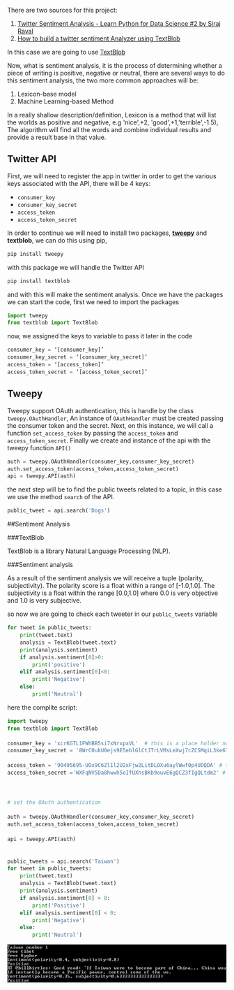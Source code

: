 There are two sources for this project:

1. [Twitter Sentiment Analysis - Learn Python for Data Science #2 by Siraj Raval](https://www.youtube.com/watch?v=T5pRlIbr6gg&list=PL2-dafEMk2A6QKz1mrk1uIGfHkC1zZ6UU)
2. [How to build a twitter sentiment Analyzer using TextBlob](https://medium.com/better-programming/how-to-build-a-twitter-sentiments-analyzer-in-python-using-textblob-948e1e8aae14)

In this case we are going to use [TextBlob](https://textblob.readthedocs.io/en/dev/) 

Now, what is sentiment analysis, it is the process of determining whether a piece of writing is positive, negative or neutral, there are several ways to do this sentiment analysis, the two more common approaches will be:

1. Lexicon-base model
2. Machine Learning-based Method

In a really shallow description/definition, Lexicon is a method that will list the worlds as positive and negative, e.g 'nice',+2, 'good',+1,'terrible',-1.5), The algorithm will find all the words and combine individual results and provide a result base in that value.

## Twitter API 

First, we will need to register the app in twitter in order to get the various keys associated with the API, there will be 4 keys:

* `consumer_key`
* `consumer_key_secret`
* `access_token`
* `access_token_secret`

In order to continue we will need to install two packages, [**tweepy**](https://www.tweepy.org/) and **textblob**, we can do this using pip, 

```python
pip install tweepy
```
with this package we will handle the Twitter API

```python
pip install textblob
```

and with this will make the sentiment analysis.
Once we have the packages we can start the code, first we need to import the packages

```python
import tweepy
from textblob import TextBlob
```

now, we assigned the keys to variable to pass it later in the code

```python
consumer_key = ‘[consumer_key]’
consumer_key_secret = ‘[consumer_key_secret]’
access_token = ‘[access_token]’
access_token_secret = ‘[access_token_secret]’
```

## Tweepy

Tweepy support OAuth authentication, this is handle by the class `tweepy.OAuthHandler`, An instance of `OAuthHandler` must be created passing the consumer token and the secret.
Next, on this instance, we will call a function `set_access_token` by passing the `access_token` and `access_token_secret`.
Finally we create and instance of the api with the tweepy function `API()`

```python
auth = tweepy.OAuthHandler(consumer_key,consumer_key_secret)
auth.set_access_token(access_token,access_token_secret)
api = tweepy.API(auth)
```
the next step will be to find the public tweets related to a topic, in this case we use the method `search` of the API.

```python 
public_tweet = api.search('Dogs')
```
##Sentiment Analysis 

###TextBlob

TextBlob is a library Natural Language Processing (NLP).

###Sentiment analysis

As a result of the sentiment analysis we will receive a tuple (polarity, subjectivity). The polarity score is a float within a range of [-1.0,1.0]. The subjectivity is a float within the range [0.0,1.0] where 0.0 is very objective and 1.0 is very subjective.

so now we are going to check each tweeter in our `public_tweets` variable

```python
for tweet in public_tweets:
	print(tweet.text)
	analysis = TextBlob(tweet.text)
	print(analysis.sentiment)
	if analysis.sentiment[0]>0:
		print('positive')
	elif analysis.sentiment[0]<0:
		print('Negative')
	else:
		print('Neutral')
```

here the complite script:

```python 
import tweepy
from textblob import TextBlob

consumer_key = 'xcrKGTL1FWhBB5si7xNrxpxVL'  # this is a place holder not the real key
consumer_key_secret = '8WrC0ukU0ejs9E5eblGlCtJTrLVMsLeXwj7cZCSMqiL3ke67SP' # this is a place holder not the real key

access_token = '90495695-UOx9C6Zl1l2U2xFjw2LitDLOXu6aylWwf0p4UDQDA' # this is a place holder not the real key
access_token_secret ='WXFqNV5Da8hwwh5oIfUXhsBKb9ouvE6gQCZ3fIgQLtdm2' # this is a place holder not the real key



# set the OAuth authentication  

auth = tweepy.OAuthHandler(consumer_key,consumer_key_secret)
auth.set_access_token(access_token,access_token_secret)

api = tweepy.API(auth)


public_tweets = api.search('Taiwan')
for tweet in public_tweets:
	print(tweet.text)
	analysis = TextBlob(tweet.text)
	print(analysis.sentiment)
	if analysis.sentiment[0] > 0:
		print('Positive')
	elif analysis.sentiment[0] < 0:
		print('Negative')
	else:
		print('Neutral')
```

![001_twitter_sentiment](images/001_twitter_sentiment.png)